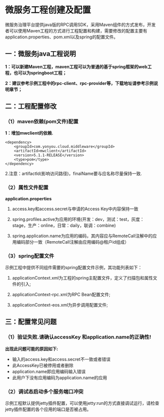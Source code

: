 # 微服务工程创建及配置

微服务治理平台提供java版的RPC调用SDK，采用Maven组件的方式发布，开发者可以使用Maven工程的方式进行工程配置和构建，需要修改的配置主要有application.properties、pom.xml以及spring的配置文件。

## 一：微服务java工程说明

**1：可以新建Maven工程，maven工程可以为普通的基于spring框架的web工程，也可以为springboot工程；**

**2：建议参考示例工程中的rpc-client、rpc-provider等，下载地址请参考示例说明章节；**


## 二：工程配置修改

### （1）maven依赖(pom文件)配置 ###

**1：增加mwclient的依赖.**

	<dependency>
	    <groupId>com.yonyou.cloud.middleware</groupId>
	    <artifactId>mwclient</artifactId>
	    <version>5.1.1-RELEASE</version>
		<type>pom</type>
	</dependency>


 2.注意：artifactId(影响访问路径)，finalName要与应名称尽量保持一致.


### （2）属性文件配置 ###

**application.properties**

1. access.key和access.secret与申请的Access Key中内容保持一致

2. spring.profiles.active为应用的环境(开发：dev，测试：test，灰度：stage，生产：online，日常：daily，联调：combine)

3. spring.application.name为应用的编码，其内容应与RemoteCall注解中的应用编码部分一致（RemoteCall注解由应用编码@租户id组成）

### （3）spring配置文件 ###

示例工程中提供不同组件需要的spring配置文件示例，其功能列表如下：

1. applicationContext.xml为工程的spring主配置文件，定义了扫描包和属性文件的引入;

2. applicationContext-rpc.xml为RPC Bean配置文件;
 
3. applicationContext-eos.xml为异步调用配置文件;

## 三：配置常见问题

### （1）验证失败.请确认accessKey 和application.name的正确性! ###

**出现此问题可能的原因如下:**

- 输入的access.key和access.secret不一致或者错误
- 此AccessKey已被停用或者删除
- application.name即应用编码输入错误
- 此用户下没有应用编码为application.name的应用

### （2）调试态启动多个服务端口冲突 ###

示例工程默认提供jetty插件配置，可以使用jetty:run的方式直接调试运行，请检查jetty插件配置的各个应用的端口是否被占用。
